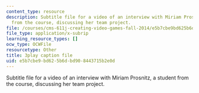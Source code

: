 ```yaml
---
content_type: resource
description: Subtitle file for a video of an interview with Miriam Prosnitz, a student
  from the course, discussing her team project.
file: /courses/cms-611j-creating-video-games-fall-2014/e5b7cbe9bd625b6dbd908443715b2e0d_-3ixsZ7fBUI.vtt
file_type: application/x-subrip
learning_resource_types: []
ocw_type: OCWFile
resourcetype: Other
title: 3play caption file
uid: e5b7cbe9-bd62-5b6d-bd90-8443715b2e0d
---
```

Subtitle file for a video of an interview with Miriam Prosnitz, a student from the course, discussing her team project.